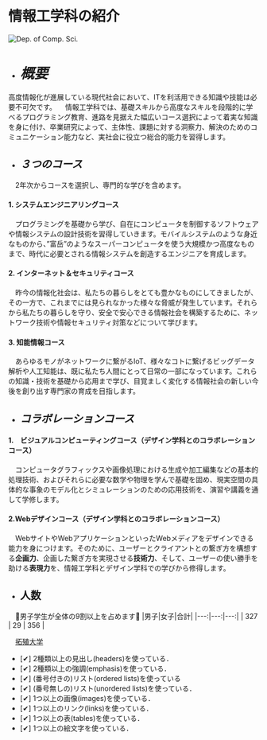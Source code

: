# 情報工学科の紹介
<!-- Markdown記法を使って学科の紹介ページを作る -->
![Dep. of Comp. Sci.](https://feng.takushoku-u.ac.jp/albums/abm00004330.jpg "情報工学科")
- # *概要*
 高度情報化が進展している現代社会において、ITを利活用できる知識や技能は必要不可欠です。
　情報工学科では、基礎スキルから高度なスキルを段階的に学べるプログラミング教育、進路を見据えた幅広いコース選択によって着実な知識を身に付け、卒業研究によって、主体性、課題に対する洞察力、解決のためのコミュニケーション能力など、実社会に役立つ総合的能力を習得します。

- ## *３つのコース*
　2年次からコースを選択し、専門的な学びを含めます。
#### 1. システムエンジニアリングコース
 　プログラミングを基礎から学び、自在にコンピュータを制御するソフトウェアや情報システムの設計技術を習得していきます。モバイルシステムのような身近なものから、”富岳”のようなスーパーコンピュータを使う大規模かつ高度なものまで、時代に必要とされる情報システムを創造するエンジニアを育成します。

 #### 2. インターネット＆セキュリティコース
 　昨今の情報化社会は、私たちの暮らしをとても豊かなものにしてきましたが、その一方で、これまでには見られなかった様々な脅威が発生しています。それらから私たちの暮らしを守り、安全で安心できる情報社会を構築するために、ネットワーク技術や情報セキュリティ対策などについて学びます。

 #### 3. 知能情報コース
 　あらゆるモノがネットワークに繋がるIoT、様々なコトに繋げるビッグデータ解析や人工知能は、既に私たち人間にとって日常の一部になっています。これらの知識・技術を基礎から応用まで学び、目覚ましく変化する情報社会の新しい今後を創り出す専門家の育成を目指します。

- ## *コラボレーションコース*

#### 1.　ビジュアルコンピューティングコース（デザイン学科とのコラボレーションコース）
　コンピュータグラフィックスや画像処理における生成や加工編集などの基本的処理技術、およびそれらに必要な数学や物理を学んで基礎を固め、現実空間の具体的な事象のモデル化とシミュレーションのための応用技術を、演習や講義を通して学修します。

#### 2.Webデザインコース（デザイン学科とのコラボレーションコース）
　WebサイトやWebアプリケーションといったWebメディアをデザインできる能力を身につけます。そのために、ユーザーとクライアントとの繋ぎ方を構想する**企画力**、企画した繋ぎ方を実現させる**技術力**、そして、ユーザーの使い勝手を助ける**表現力**を、情報工学科とデザイン学科での学びから修得します。 

- ## 人数
　:metal:男子学生が全体の9割以上を占めます:metal:
|男子|女子|合計|
|---:|---:|---:|
| 327 | 29 | 356 |


　[拓殖大学](http://www.takushoku-u.ac.jp "Takushoku University")


<!-- この部分より上に記述を追加して下のチェックボックスで確認する -->
- [✔︎] 2種類以上の見出し(headers)を使っている．
- [✔︎] 2種類以上の強調(emphasis)を使っている．
- [✔︎] (番号付きの)リスト(ordered lists)を使っている
- [✔︎] (番号無しの)リスト(unordered lists)を使っている．
- [✔︎] 1つ以上の画像(images)を使っている．
- [✔︎] 1つ以上のリンク(links)を使っている．
- [✔︎] 1つ以上の表(tables)を使っている．
- [✔︎] 1つ以上の絵文字を使っている．
